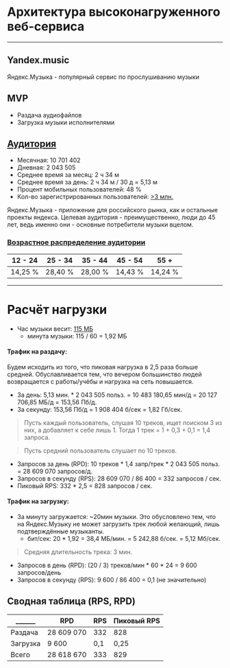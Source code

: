 # Архитектура высоконагруженного веб-сервиса
----------------
## Yandex.music
Яндекс.Музыка - популярный сервис по прослушиванию музыки

## MVP
* Раздача аудиофайлов
* Загрузка музыки исполнителями

## [Аудитория](https://radar.yandex.ru/yandex?month=2021-08)
* Месячная: 10 701 402
* Дневная: 2 043 505
* Среднее время за месяц: 2 ч 34 м
* Среднее время за день: 2 ч 34 м / 30 д = 5,13 м
* Процент мобильных пользователей: 48 %
* Кол-во зарегистрированных пользователей: [>3 млн.](https://vc.ru/media/96460-chislo-podpischikov-yandeks-muzyki-vyroslo-v-tri-raza-za-poltora-goda-i-dostiglo-3-mln)

Яндекс.Музыка - приложение для российского рынка, как и остальные проекты яндекса.
Целевая аудитория - преимущественно, люди до 45 лет, ведь именно они - основные потребители музыки вцелом.

### [Возрастное распределение аудитории](https://webindex.mediascope.net/report/sex-and-age?byDevice=3&byDevice=1&byDevice=2&byGeo=1&byMonth=202106&id=447221)
12 - 24  | 25 - 34  | 35 - 44  | 45 - 54  |   55 +   |
---------| ---------| ---------| ---------| ---------|
14,25 %  | 28,40 %  | 28,00 %  | 14,43 %  | 14,24 %  |

----------------
# Расчёт нагрузки
* Час музыки весит: [115 МБ](https://yandex.ru/support/music-app-android/offline/save-music.html)
    * минута музыки: 115 / 60 = 1,92 МБ
#### Трафик на раздачу:
Будем исходить из того, что пиковая нагрузка в 2,5 раза больше средней. Обуславливается тем, что вечером большинство людей возвращается с работы/учёбы и нагрузка на сеть повышается.
* За день: 5,13 мин. * 2 043 505 польз. = 10 483 180,65 мин/д = 20 127 706,85 МБ/д = 153,56 Пб/д.
* За секунду: 153,56 Пб/д = 1 908 404 б/сек = 1,82 Гб/сек.

> Пусть каждый пользователь, слушая 10 треков, ищет поиском 3 из них, а добавляет к себе лишь 1.
> Тогда 1 трек = 1 + 0,3 + 0,1 = 1,4 запроса.


> Пусть средний пользователь слушает по 10 треков.

* Запросов за день (RPD): 10 треков * 1,4 запр/трек * 2 043 505 польз. = 28 609 070 запросов/д.
* Запросов в секунду (RPS): 28 609 070 / 86 400 = 332 запросов / сек.
* Пиковый RPS: 332 * 2,5 = 828 запросов / сек.


#### Трафик на загрузку:
* За минуту загружается: ~20мин музыки. Это обусловлено тем, что на Яндекс.Музыку не может загрузить трек любой желающий, лишь подтверждённые музыканты.
    * бит/сек: 20 * 1,92 = 38,4 МБ/мин. = 5 242,88 б/сек. = 5,12 Мб/сек.

> Средняя длительность трека: 3 мин.

* Запросов в день (RPD): (20 / 3) треков/мин * 60 * 24 = 9 600 запросов/день
* Запросов в секунду (RPS): 9 600 / 86 400 = 0,1 (не значительно)

## Сводная таблица (RPS, RPD)
   ______  | RPD        | RPS  | Пиковый RPS |
-----------| -----------| -----| ------------|
Раздача    | 28 609 070 | 332  | 828         |
Загрузка   | 9 600      | 0,1  | 0,25        |
Всего      | 28 618 670 | 333  | 829         |


